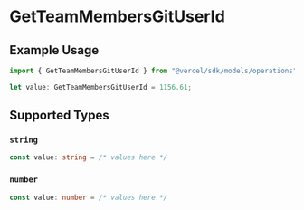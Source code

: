 # GetTeamMembersGitUserId

## Example Usage

```typescript
import { GetTeamMembersGitUserId } from "@vercel/sdk/models/operations";

let value: GetTeamMembersGitUserId = 1156.61;
```

## Supported Types

### `string`

```typescript
const value: string = /* values here */
```

### `number`

```typescript
const value: number = /* values here */
```

